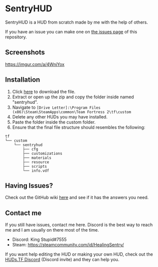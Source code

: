 # SentryHUD

SentryHUD is a HUD from scratch made by me with the help of others. 

If you have an issue you can make one on [the issues page](https://github.com/BingBongBonky/SentryHud/issues/new) of this repository.

## Screenshots
https://imgur.com/a/4WnjYox

## Installation
1. Click [here](https://github.com/BingBongBonky/SentryHud/archive/refs/heads/release.zip) to download the file. 
2. Extract or open up the zip and copy the folder inside named "sentryhud".
4. Navigate to `[Drive Letter]:\Program Files (x86)\Steam\SteamApps\common\Team Fortress 2\tf\custom`
5. Delete any other HUDs you may have installed.
6. Paste the folder inside the custom folder.
7. Ensure that the final file structure should resembles the following:
```
tf
└── custom
    └── sentryhud
        ├── cfg
        ├── customizations
        ├── materials
        ├── resource
        ├── scripts
        └── info.vdf
```

## Having Issues?
Check out the GitHub wiki [here](https://github.com/BingBongBonky/SentryHUD/wiki) and see if it has the answers you need.

## Contact me
If you still have issues, contact me here. Discord is the best way to reach me and I am usually on there most of the time.
* Discord: King Stupid#7555
* Steam: https://steamcommunity.com/id/HealingSentry/

If you want help editing the HUD or making your own HUD, check out the [HUDs.TF Discord](https://discord.gg/HqexTr7Tas) (Discord invite) and they can help you.
